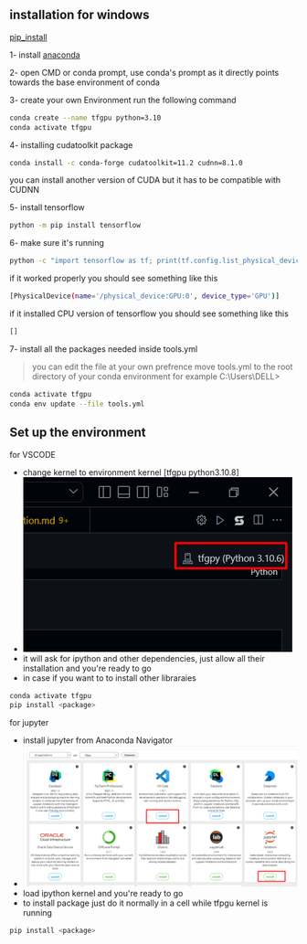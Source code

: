 ## installation for windows

[pip_install](https://www.tensorflow.org/install/pip)

1- install [anaconda](https://docs.anaconda.com/anaconda/install/windows/) 

2- open CMD or conda prompt, use conda's prompt as it directly  points towards the base environment of conda 

3- create your own Environment run the following command

```bash
conda create --name tfgpu python=3.10
conda activate tfgpu 
```
4- installing cudatoolkit package


```bash
conda install -c conda-forge cudatoolkit=11.2 cudnn=8.1.0
```
you can install another version of CUDA but it has to be compatible with CUDNN

5- install tensorflow 

```bash 
python -m pip install tensorflow
```

6- make sure it's running 
```bash 
python -c "import tensorflow as tf; print(tf.config.list_physical_devices('GPU'))"
```
if it worked properly you should see something like this 
```bash 
[PhysicalDevice(name='/physical_device:GPU:0', device_type='GPU')]
```
if it installed CPU version of tensorflow you should see something like this 
```bash 
[]
```

7- install all the packages needed inside tools.yml 
 > you can edit the file at your own prefrence
move tools.yml to the root directory of your conda environment 
for example 
> C:\Users\DELL>
```bash 
conda activate tfgpu
conda env update --file tools.yml
```

## Set up the environment 
for VSCODE 
- change kernel to environment kernel [tfgpu python3.10.8] 
- ![](img2.png)
- it will ask for ipython and other dependencies, just allow all their installation and you're ready to go 
- in case if you want to to install other libraraies
  
```bash
conda activate tfgpu
pip install <package>

```

for jupyter 
- install jupyter from Anaconda Navigator 
- ![](img1.png)
- load ipython kernel and you're ready to go 
- to install package just do it normally in a cell while tfpgu kernel is running
```bash
pip install <package>
```
